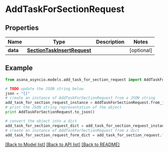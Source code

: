 # AddTaskForSectionRequest


## Properties

Name | Type | Description | Notes
------------ | ------------- | ------------- | -------------
**data** | [**SectionTaskInsertRequest**](SectionTaskInsertRequest.md) |  | [optional] 

## Example

```python
from asana_asyncio.models.add_task_for_section_request import AddTaskForSectionRequest

# TODO update the JSON string below
json = "{}"
# create an instance of AddTaskForSectionRequest from a JSON string
add_task_for_section_request_instance = AddTaskForSectionRequest.from_json(json)
# print the JSON string representation of the object
print AddTaskForSectionRequest.to_json()

# convert the object into a dict
add_task_for_section_request_dict = add_task_for_section_request_instance.to_dict()
# create an instance of AddTaskForSectionRequest from a dict
add_task_for_section_request_form_dict = add_task_for_section_request.from_dict(add_task_for_section_request_dict)
```
[[Back to Model list]](../README.md#documentation-for-models) [[Back to API list]](../README.md#documentation-for-api-endpoints) [[Back to README]](../README.md)


